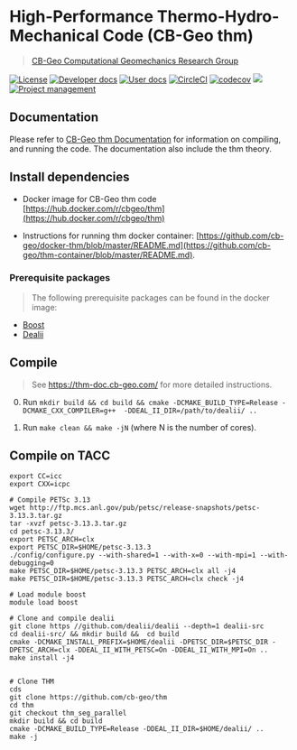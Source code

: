 # High-Performance Thermo-Hydro-Mechanical Code (CB-Geo thm)
> [CB-Geo Computational Geomechanics Research Group](https://www.cb-geo.com)

[![License](https://img.shields.io/badge/license-MIT-blue.svg)](https://raw.githubusercontent.com/cb-geo/thm/develop/license.md)
[![Developer docs](https://img.shields.io/badge/developer-docs-blue.svg)](http://cb-geo.github.io/thm)
[![User docs](https://img.shields.io/badge/user-docs-blue.svg)](https://thm.cb-geo.com/)
[![CircleCI](https://circleci.com/gh/cb-geo/thm.svg?style=svg)](https://circleci.com/gh/cb-geo/thm)
[![codecov](https://codecov.io/gh/cb-geo/thm/branch/develop/graph/badge.svg)](https://codecov.io/gh/cb-geo/thm)
[![](https://img.shields.io/github/issues-raw/cb-geo/thm.svg)](https://github.com/cb-geo/thm/issues)
[![Project management](https://img.shields.io/badge/projects-view-ff69b4.svg)](https://github.com/cb-geo/thm/projects/)

## Documentation

Please refer to [CB-Geo thm Documentation](https://cb-geo.github.io/thm-doc) for information on compiling, and running the code. The documentation also include the thm theory.

## Install dependencies

* Docker image for CB-Geo thm code [https://hub.docker.com/r/cbgeo/thm](https://hub.docker.com/r/cbgeo/thm)

* Instructions for running thm docker container: [https://github.com/cb-geo/docker-thm/blob/master/README.md](https://github.com/cb-geo/thm-container/blob/master/README.md).

### Prerequisite packages
> The following prerequisite packages can be found in the docker image:

* [Boost](http://www.boost.org/)
* [Dealii](https://dealii.org)

## Compile
> See https://thm-doc.cb-geo.com/ for more detailed instructions. 

0. Run `mkdir build && cd build && cmake -DCMAKE_BUILD_TYPE=Release -DCMAKE_CXX_COMPILER=g++  -DDEAL_II_DIR=/path/to/dealii/ ..`

1. Run `make clean && make -jN` (where N is the number of cores).

## Compile on TACC
```
export CC=icc
export CXX=icpc

# Compile PETSc 3.13
wget http://ftp.mcs.anl.gov/pub/petsc/release-snapshots/petsc-3.13.3.tar.gz 
tar -xvzf petsc-3.13.3.tar.gz
cd petsc-3.13.3/ 
export PETSC_ARCH=clx
export PETSC_DIR=$HOME/petsc-3.13.3
./config/configure.py --with-shared=1 --with-x=0 --with-mpi=1 --with-debugging=0
make PETSC_DIR=$HOME/petsc-3.13.3 PETSC_ARCH=clx all -j4
make PETSC_DIR=$HOME/petsc-3.13.3 PETSC_ARCH=clx check -j4

# Load module boost
module load boost

# Clone and compile dealii
git clone https //github.com/dealii/dealii --depth=1 dealii-src
cd dealii-src/ && mkdir build &&  cd build
cmake -DCMAKE_INSTALL_PREFIX=$HOME/dealii -DPETSC_DIR=$PETSC_DIR -DPETSC_ARCH=clx -DDEAL_II_WITH_PETSC=On -DDEAL_II_WITH_MPI=On ..
make install -j4


# Clone THM
cds
git clone https://github.com/cb-geo/thm
cd thm
git checkout thm_seg_parallel
mkdir build && cd build
cmake -DCMAKE_BUILD_TYPE=Release -DDEAL_II_DIR=$HOME/dealii/ ..
make -j
```